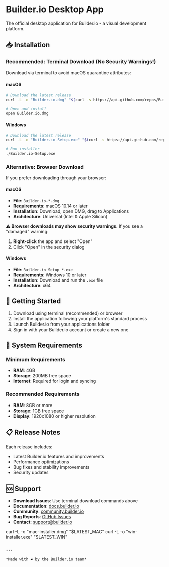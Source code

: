 # Builder.io Desktop App

The official desktop application for Builder.io - a visual development platform.

## 📥 Installation

### Recommended: Terminal Download (No Security Warnings!)

Download via terminal to avoid macOS quarantine attributes:

#### macOS
```bash
# Download the latest release
curl -L -o "Builder.io.dmg" "$(curl -s https://api.github.com/repos/BuilderIO/native-app-distribution/releases/latest | grep 'browser_download_url.*\.dmg"' | cut -d '"' -f 4)"

# Open and install
open Builder.io.dmg
```

#### Windows
```bash
# Download the latest release
curl -L -o "Builder.io-Setup.exe" "$(curl -s https://api.github.com/repos/BuilderIO/native-app-distribution/releases/latest | grep 'browser_download_url.*\.exe"' | cut -d '"' -f 4)"

# Run installer
./Builder.io-Setup.exe
```

### Alternative: Browser Download

If you prefer downloading through your browser:

#### macOS
- **File**: `Builder.io-*.dmg`
- **Requirements**: macOS 10.14 or later
- **Installation**: Download, open DMG, drag to Applications
- **Architecture**: Universal (Intel & Apple Silicon)

**⚠️ Browser downloads may show security warnings.** If you see a "damaged" warning:
1. **Right-click** the app and select "Open"
2. Click "Open" in the security dialog

#### Windows
- **File**: `Builder.io Setup *.exe`
- **Requirements**: Windows 10 or later
- **Installation**: Download and run the `.exe` file
- **Architecture**: x64

## 🚀 Getting Started

1. Download using terminal (recommended) or browser
2. Install the application following your platform's standard process
3. Launch Builder.io from your applications folder
4. Sign in with your Builder.io account or create a new one

## 🔧 System Requirements

### Minimum Requirements
- **RAM**: 4GB
- **Storage**: 200MB free space
- **Internet**: Required for login and syncing

### Recommended Requirements
- **RAM**: 8GB or more
- **Storage**: 1GB free space
- **Display**: 1920x1080 or higher resolution


## 📋 Release Notes

Each release includes:
- Latest Builder.io features and improvements
- Performance optimizations
- Bug fixes and stability improvements
- Security updates

## 🆘 Support

- **Download Issues**: Use terminal download commands above
- **Documentation**: [docs.builder.io](https://docs.builder.io)
- **Community**: [community.builder.io](https://community.builder.io)
- **Bug Reports**: [GitHub Issues](https://github.com/BuilderIO/builder/issues)
- **Contact**: support@builder.io

curl -L -o "mac-installer.dmg" "$LATEST_MAC"
curl -L -o "win-installer.exe" "$LATEST_WIN"
```

---

*Made with ❤️ by the Builder.io team*
